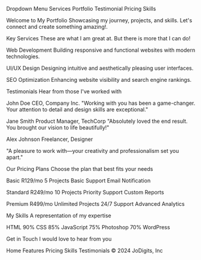 Dropdown Menu
Services
Portfolio
Testimonial
Pricing
Skills

Welcome to My Portfolio
Showcasing my journey, projects, and skills. Let's connect and create something amazing!.

Key Services
These are what I am great at. But there is more that I can do!

Web Development
Building responsive and functional websites with modern technologies.

UI/UX Design
Designing intuitive and aesthetically pleasing user interfaces.

SEO Optimization
Enhancing website visibility and search engine rankings.

Testimonials
Hear from those I've worked with

John Doe
CEO, Company Inc.
"Working with you has been a game-changer. Your attention to detail and design skills are exceptional."

Jane Smith
Product Manager, TechCorp
"Absolutely loved the end result. You brought our vision to life beautifully!"

Alex Johnson
Freelancer, Designer

"A pleasure to work with—your creativity and professionalism set you apart."

Our Pricing Plans
Choose the plan that best fits your needs

Basic
R129/mo
5 Projects
Basic Support
Email Notification

Standard
R249/mo
10 Projects
Priority Support
Custom Reports

Premium
R499/mo
Unlimited Projects
24/7 Support
Advanced Analytics

My Skills
A representation of my expertise

HTML
90%
CSS
85%
JavaScript
75%
Photoshop
70%
WordPress

Get in Touch
I would love to hear from you

Home
Features
Pricing
Skills
Testimonials
© 2024 JoDigits, Inc
